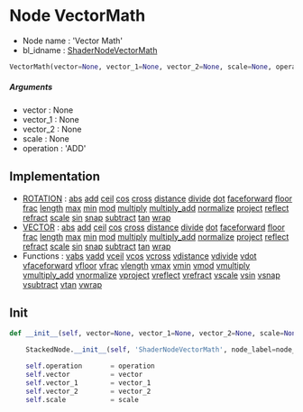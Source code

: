 # Node VectorMath

- Node name : 'Vector Math'
- bl_idname : [ShaderNodeVectorMath](https://docs.blender.org/api/current/bpy.types.ShaderNodeVectorMath.html)


``` python
VectorMath(vector=None, vector_1=None, vector_2=None, scale=None, operation='ADD', node_label=None, node_color=None)
```
##### Arguments

- vector : None
- vector_1 : None
- vector_2 : None
- scale : None
- operation : 'ADD'

## Implementation

- [ROTATION](/docs/Shader/socket_ROTATION.md) : [abs](/docs/Shader/socket_ROTATION.md#abs) [add](/docs/Shader/socket_ROTATION.md#add) [ceil](/docs/Shader/socket_ROTATION.md#ceil) [cos](/docs/Shader/socket_ROTATION.md#cos) [cross](/docs/Shader/socket_ROTATION.md#cross) [distance](/docs/Shader/socket_ROTATION.md#distance) [divide](/docs/Shader/socket_ROTATION.md#divide) [dot](/docs/Shader/socket_ROTATION.md#dot) [faceforward](/docs/Shader/socket_ROTATION.md#faceforward) [floor](/docs/Shader/socket_ROTATION.md#floor) [frac](/docs/Shader/socket_ROTATION.md#frac) [length](/docs/Shader/socket_ROTATION.md#length) [max](/docs/Shader/socket_ROTATION.md#max) [min](/docs/Shader/socket_ROTATION.md#min) [mod](/docs/Shader/socket_ROTATION.md#mod) [multiply](/docs/Shader/socket_ROTATION.md#multiply) [multiply_add](/docs/Shader/socket_ROTATION.md#multiply_add) [normalize](/docs/Shader/socket_ROTATION.md#normalize) [project](/docs/Shader/socket_ROTATION.md#project) [reflect](/docs/Shader/socket_ROTATION.md#reflect) [refract](/docs/Shader/socket_ROTATION.md#refract) [scale](/docs/Shader/socket_ROTATION.md#scale) [sin](/docs/Shader/socket_ROTATION.md#sin) [snap](/docs/Shader/socket_ROTATION.md#snap) [subtract](/docs/Shader/socket_ROTATION.md#subtract) [tan](/docs/Shader/socket_ROTATION.md#tan) [wrap](/docs/Shader/socket_ROTATION.md#wrap)
- [VECTOR](/docs/Shader/socket_VECTOR.md) : [abs](/docs/Shader/socket_VECTOR.md#abs) [add](/docs/Shader/socket_VECTOR.md#add) [ceil](/docs/Shader/socket_VECTOR.md#ceil) [cos](/docs/Shader/socket_VECTOR.md#cos) [cross](/docs/Shader/socket_VECTOR.md#cross) [distance](/docs/Shader/socket_VECTOR.md#distance) [divide](/docs/Shader/socket_VECTOR.md#divide) [dot](/docs/Shader/socket_VECTOR.md#dot) [faceforward](/docs/Shader/socket_VECTOR.md#faceforward) [floor](/docs/Shader/socket_VECTOR.md#floor) [frac](/docs/Shader/socket_VECTOR.md#frac) [length](/docs/Shader/socket_VECTOR.md#length) [max](/docs/Shader/socket_VECTOR.md#max) [min](/docs/Shader/socket_VECTOR.md#min) [mod](/docs/Shader/socket_VECTOR.md#mod) [multiply](/docs/Shader/socket_VECTOR.md#multiply) [multiply_add](/docs/Shader/socket_VECTOR.md#multiply_add) [normalize](/docs/Shader/socket_VECTOR.md#normalize) [project](/docs/Shader/socket_VECTOR.md#project) [reflect](/docs/Shader/socket_VECTOR.md#reflect) [refract](/docs/Shader/socket_VECTOR.md#refract) [scale](/docs/Shader/socket_VECTOR.md#scale) [sin](/docs/Shader/socket_VECTOR.md#sin) [snap](/docs/Shader/socket_VECTOR.md#snap) [subtract](/docs/Shader/socket_VECTOR.md#subtract) [tan](/docs/Shader/socket_VECTOR.md#tan) [wrap](/docs/Shader/socket_VECTOR.md#wrap)
- Functions : [vabs](/docs/Shader/ShaderTree.md#vabs) [vadd](/docs/Shader/ShaderTree.md#vadd) [vceil](/docs/Shader/ShaderTree.md#vceil) [vcos](/docs/Shader/ShaderTree.md#vcos) [vcross](/docs/Shader/ShaderTree.md#vcross) [vdistance](/docs/Shader/ShaderTree.md#vdistance) [vdivide](/docs/Shader/ShaderTree.md#vdivide) [vdot](/docs/Shader/ShaderTree.md#vdot) [vfaceforward](/docs/Shader/ShaderTree.md#vfaceforward) [vfloor](/docs/Shader/ShaderTree.md#vfloor) [vfrac](/docs/Shader/ShaderTree.md#vfrac) [vlength](/docs/Shader/ShaderTree.md#vlength) [vmax](/docs/Shader/ShaderTree.md#vmax) [vmin](/docs/Shader/ShaderTree.md#vmin) [vmod](/docs/Shader/ShaderTree.md#vmod) [vmultiply](/docs/Shader/ShaderTree.md#vmultiply) [vmultiply_add](/docs/Shader/ShaderTree.md#vmultiply_add) [vnormalize](/docs/Shader/ShaderTree.md#vnormalize) [vproject](/docs/Shader/ShaderTree.md#vproject) [vreflect](/docs/Shader/ShaderTree.md#vreflect) [vrefract](/docs/Shader/ShaderTree.md#vrefract) [vscale](/docs/Shader/ShaderTree.md#vscale) [vsin](/docs/Shader/ShaderTree.md#vsin) [vsnap](/docs/Shader/ShaderTree.md#vsnap) [vsubtract](/docs/Shader/ShaderTree.md#vsubtract) [vtan](/docs/Shader/ShaderTree.md#vtan) [vwrap](/docs/Shader/ShaderTree.md#vwrap)

## Init

``` python
def __init__(self, vector=None, vector_1=None, vector_2=None, scale=None, operation='ADD', node_label=None, node_color=None):

    StackedNode.__init__(self, 'ShaderNodeVectorMath', node_label=node_label, node_color=node_color)

    self.operation       = operation
    self.vector          = vector
    self.vector_1        = vector_1
    self.vector_2        = vector_2
    self.scale           = scale
```
